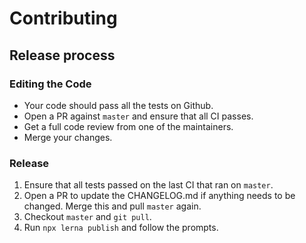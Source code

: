 # Contributing

## Release process

### Editing the Code

* Your code should pass all the tests on Github.
* Open a PR against `master` and ensure that all CI passes.
* Get a full code review from one of the maintainers.
* Merge your changes.

### Release

1. Ensure that all tests passed on the last CI that ran on `master`.
2. Open a PR to update the CHANGELOG.md if anything needs to be changed. Merge
   this and pull `master` again.
3. Checkout `master` and `git pull`.
4. Run `npx lerna publish` and follow the prompts.
